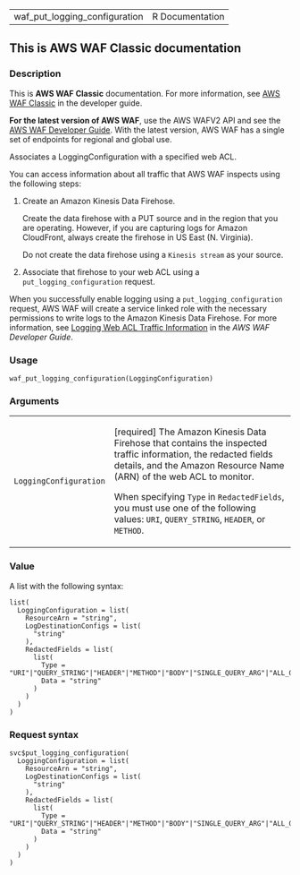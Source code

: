 <table style="width: 100%;">
<tbody>
<tr class="odd">
<td>waf_put_logging_configuration</td>
<td style="text-align: right;">R Documentation</td>
</tr>
</tbody>
</table>

## This is AWS WAF Classic documentation

### Description

This is **AWS WAF Classic** documentation. For more information, see
[AWS WAF
Classic](https://docs.aws.amazon.com/waf/latest/developerguide/classic-waf-chapter.html)
in the developer guide.

**For the latest version of AWS WAF**, use the AWS WAFV2 API and see the
[AWS WAF Developer
Guide](https://docs.aws.amazon.com/waf/latest/developerguide/waf-chapter.html).
With the latest version, AWS WAF has a single set of endpoints for
regional and global use.

Associates a LoggingConfiguration with a specified web ACL.

You can access information about all traffic that AWS WAF inspects using
the following steps:

1.  Create an Amazon Kinesis Data Firehose.

    Create the data firehose with a PUT source and in the region that
    you are operating. However, if you are capturing logs for Amazon
    CloudFront, always create the firehose in US East (N. Virginia).

    Do not create the data firehose using a `⁠Kinesis stream⁠` as your
    source.

2.  Associate that firehose to your web ACL using a
    `put_logging_configuration` request.

When you successfully enable logging using a `put_logging_configuration`
request, AWS WAF will create a service linked role with the necessary
permissions to write logs to the Amazon Kinesis Data Firehose. For more
information, see [Logging Web ACL Traffic
Information](https://docs.aws.amazon.com/waf/latest/developerguide/logging.html)
in the *AWS WAF Developer Guide*.

### Usage

    waf_put_logging_configuration(LoggingConfiguration)

### Arguments

<table>
<colgroup>
<col style="width: 35%" />
<col style="width: 65%" />
</colgroup>
<tbody>
<tr class="odd">
<td><code
id="waf_put_logging_configuration_:_LoggingConfiguration">LoggingConfiguration</code></td>
<td><p>[required] The Amazon Kinesis Data Firehose that contains the
inspected traffic information, the redacted fields details, and the
Amazon Resource Name (ARN) of the web ACL to monitor.</p>
<p>When specifying <code>Type</code> in <code>RedactedFields</code>, you
must use one of the following values: <code>URI</code>,
<code>QUERY_STRING</code>, <code>HEADER</code>, or
<code>METHOD</code>.</p></td>
</tr>
</tbody>
</table>

### Value

A list with the following syntax:

    list(
      LoggingConfiguration = list(
        ResourceArn = "string",
        LogDestinationConfigs = list(
          "string"
        ),
        RedactedFields = list(
          list(
            Type = "URI"|"QUERY_STRING"|"HEADER"|"METHOD"|"BODY"|"SINGLE_QUERY_ARG"|"ALL_QUERY_ARGS",
            Data = "string"
          )
        )
      )
    )

### Request syntax

    svc$put_logging_configuration(
      LoggingConfiguration = list(
        ResourceArn = "string",
        LogDestinationConfigs = list(
          "string"
        ),
        RedactedFields = list(
          list(
            Type = "URI"|"QUERY_STRING"|"HEADER"|"METHOD"|"BODY"|"SINGLE_QUERY_ARG"|"ALL_QUERY_ARGS",
            Data = "string"
          )
        )
      )
    )
